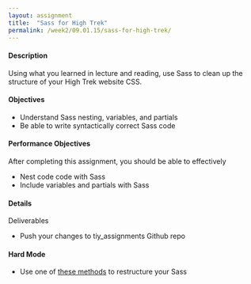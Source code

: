 ```yaml
---
layout: assignment
title:  "Sass for High Trek"
permalink: /week2/09.01.15/sass-for-high-trek/
---
```

#### Description
Using what you learned in lecture and reading, use Sass to clean up the structure of your High Trek website CSS.

#### Objectives
- Understand Sass nesting, variables, and partials
- Be able to write syntactically correct Sass code

#### Performance Objectives
After completing this assignment, you should be able to effectively

- Nest code code with Sass
- Include variables and partials with Sass

#### Details
Deliverables
- Push your changes to tiy_assignments Github repo

#### Hard Mode
- Use one of [these methods](https://mattstauffer.co/blog/organizing-css-oocss-smacss-and-bem) to restructure your Sass 